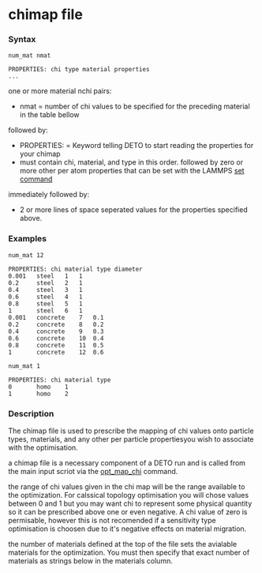 # chimap file

### Syntax

```
num_mat nmat

PROPERTIES: chi type material properties
...
```
one or more material nchi pairs:
- nmat = number of chi values to be specified for the preceding material in the table bellow

followed by:
- PROPERTIES: = Keyword telling DETO to start reading the properties for your chimap 
-  must contain chi, material, and type in this order. followed by zero or more other per atom properties that can be set with the LAMMPS [set command](https://docs.lammps.org/set.html)

immediately followed by:
- 2 or more lines of space seperated values for the properties specified above.

### Examples

```
num_mat 12 

PROPERTIES: chi material type diameter
0.001	steel	1	1
0.2		steel	2	1
0.4		steel	3	1
0.6		steel	4	1
0.8		steel	5	1
1		steel	6	1
0.001	concrete	7	0.1
0.2		concrete	8	0.2
0.4		concrete	9	0.3
0.6		concrete	10	0.4
0.8		concrete	11	0.5
1		concrete    12  0.6
```

```
num_mat 1

PROPERTIES: chi material type
0		homo	1
1		homo	2
```

### Description
The chimap file is used to prescribe the mapping of chi values onto particle types, materials, and any other per particle propertiesyou wish to associate with the optimisation.

a chimap file is a necessary component of a DETO run and is called from the main input scriot via the [opt_map_chi](3.5_opt_map_chi.md) command.

the range of chi values given in the chi map will be the range available to the optimization. For calssical topology optimisation you will chose values between 0 and 1 but you may want chi to represent some physical quantity so it can be prescribed above one or even negative.  A chi value of zero is permisable, however this is not recomended if a sensitivity type optimisation is choosen due to it's negative effects on material migration.

the number of materials defined at the top of the file sets the avialable materials for the optimization. You must then specify that exact number of materials as strings below in the materials column.
